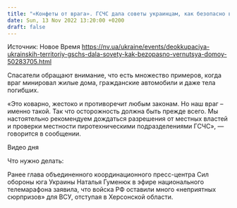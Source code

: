 ```yaml
---
title: "«Конфеты от врага». ГСЧС дала советы украинцам, как безопасно вернуться в освобожденные от россиян населенные пункты"
date: Sun, 13 Nov 2022 13:20:00 +0200
draft: false
---
```

Источник: Новое Время https://nv.ua/ukraine/events/deokkupaciya-ukrainskih-territoriy-gschs-dala-sovety-kak-bezopasno-vernutsya-domoy-50283705.html


Спасатели обращают внимание, что есть множество примеров, когда враг минировал жилые дома, гражданские автомобили и даже тела погибших.

«Это коварно, жестоко и противоречит любым законам. Но наш враг – именно такой. Так что осторожность должна быть прежде всего. Мы настоятельно рекомендуем дождаться разрешения от местных властей и проверки местности пиротехническими подразделениями ГСЧС», — говорится в сообщении.

 Видео дня   

Что нужно делать:

Ранее глава объединенного координационного пресс-центра Сил обороны юга Украины Наталья Гуменюк в эфире национального телемарафона заявила, что войска РФ оставили много «неприятных сюрпризов» для ВСУ, отступая в Херсонской области.
